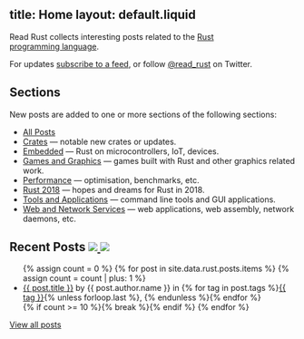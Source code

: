 title: Home
layout: default.liquid
---

Read Rust collects interesting posts related to the [Rust
programming&nbsp;language][rust-lang].

For updates [subscribe to a feed][feeds], or follow [@read_rust] on Twitter.

## Sections

New posts are added to one or more sections of the following sections:

* [All Posts](/all/)
* [Crates](/crates/) — notable new crates or updates.
* [Embedded](/embedded/) — Rust on microcontrollers, IoT, devices.
* [Games and Graphics](/games-and-graphics/) — games built with Rust and other graphics related work.
* [Performance](/performance/) — optimisation, benchmarks, etc.
* [Rust 2018](/rust-2018/) — hopes and dreams for Rust in 2018.
* [Tools and Applications](/tools-and-applications/) — command line tools and GUI applications.
* [Web and Network Services](/web-and-network-services/) — web applications, web assembly, network daemons, etc.
<!-- * [Community](/community/) — regarding the Rust community. -->
<!-- * [Computer Science](/cs/) — covering data structures, algorithms, etc. -->
<!-- * [Crypto](/crypto/) ? -->
<!-- * [DevOps](/devops/) -->
<!-- * [Games](/games/) -->
<!-- * [Talks and Presentations](/talks/) -->
<!-- * [Operating Systems](/operating-systems/) — Using Rust to build all or part of an operating system. -->

<h2>
  Recent Posts
  <a class="feedicon" href="/rust2018/feed.rss" title="Read Rust RSS Feed">
    <img src="/images/feed-icon.svg" />
  </a>
  <a class="feedicon" href="/rust2018/feed.json" title="Read Rust JSON Feed">
    <img src="/images/jsonfeed.png" />
  </a>
</h2>

<ul>
{% assign count = 0 %}
{% for post in site.data.rust.posts.items %}
  {% assign count = count | plus: 1 %}
<li>
  <a href="{{ post.url }}">{{ post.title }}</a> by {{ post.author.name }}
  in {% for tag in post.tags %}<a href="/{{ tag | downcase | replace: " ", "-" }}/">{{ tag }}</a>{% unless forloop.last %}, {% endunless %}{% endfor %}
</li>
  {% if count >= 10 %}{% break %}{% endif %}
{% endfor %}
</ul>

[View all posts](/all/)

[feeds]: /about.html#feeds
[rust-lang]: https://www.rust-lang.org/
[@read_rust]: https://twitter.com/read_rust
